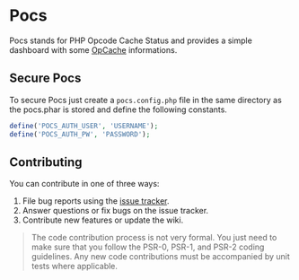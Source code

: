# Pocs
Pocs stands for PHP Opcode Cache Status and provides a simple dashboard with some [OpCache](http://php.net/manual/en/book.opcache.php)
informations.

## Secure Pocs
To secure Pocs just create a `pocs.config.php` file in the same directory as the pocs.phar is stored and define the
following constants. 

```php
define('POCS_AUTH_USER', 'USERNAME');
define('POCS_AUTH_PW', 'PASSWORD');
```

## Contributing

You can contribute in one of three ways:

1. File bug reports using the [issue tracker](https://github.com/dspasic/Pocs/issues).
2. Answer questions or fix bugs on the issue tracker.
3. Contribute new features or update the wiki.

> The code contribution process is not very formal. You just need to make sure that you follow the PSR-0, PSR-1, and PSR-2 coding guidelines. Any new code contributions must be accompanied by unit tests where applicable.
